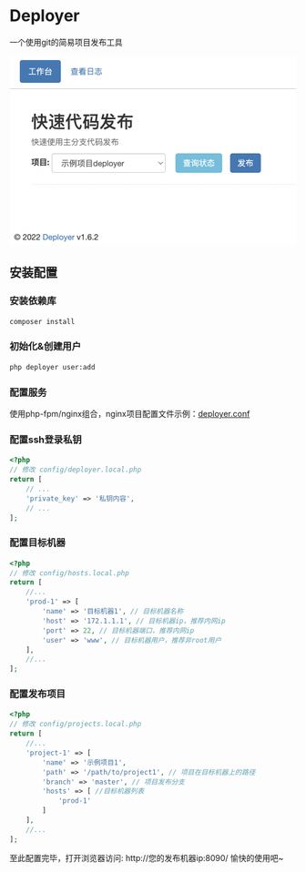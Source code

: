 # Deployer
一个使用git的简易项目发布工具

![alt Deployer Example](docs/example.png)

## 安装配置

### 安装依赖库
```sh
composer install
```

### 初始化&创建用户
```sh
php deployer user:add
```

### 配置服务
使用php-fpm/nginx组合，nginx项目配置文件示例：[deployer.conf](docs/deployer.conf)

### 配置ssh登录私钥
```php
<?php
// 修改 config/deployer.local.php
return [
    // ...
    'private_key' => '私钥内容',
    // ...
];
```

### 配置目标机器
```php
<?php
// 修改 config/hosts.local.php
return [
    //...
    'prod-1' => [
        'name' => '目标机器1', // 目标机器名称
        'host' => '172.1.1.1', // 目标机器ip，推荐内网ip
        'port' => 22, // 目标机器端口，推荐内网ip
        'user' => 'www', // 目标机器用户，推荐非root用户
    ],
    //...
];
```

### 配置发布项目
```php
<?php
// 修改 config/projects.local.php
return [
    //...
    'project-1' => [
        'name' => '示例项目1',
        'path' => '/path/to/project1', // 项目在目标机器上的路径
        'branch' => 'master', // 项目发布分支
        'hosts' => [ //目标机器列表
            'prod-1'
        ]
    ],
    //...
];
```

至此配置完毕，打开浏览器访问: http://您的发布机器ip:8090/ 愉快的使用吧~




